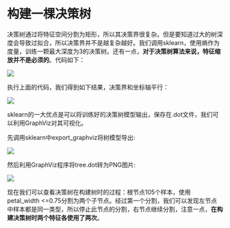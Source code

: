 # 构建一棵决策树

决策树通过将特征空间分割为矩形，所以其决策界很复杂。但是要知道过大的树深度会导致过拟合，所以决策界并不是越复杂越好。我们调用sklearn，使用熵作为度量，训练一颗最大深度为3的决策树。还有一点，**对于决策树算法来说，特征缩放并不是必须的**。代码如下：





![](https://ooo.0o0.ooo/2016/06/21/576a009aef9dd.png)


执行上面的代码，我们得到如下结果，决策界和坐标轴平行：

![](https://ooo.0o0.ooo/2016/06/21/576a00c983f06.png)


sklearn的一大优点是可以将训练好的决策树模型输出，保存在.dot文件，我们可以利用GraphViz对其可视化。

先调用sklearn中export_graphviz将树模型导出:


![](https://ooo.0o0.ooo/2016/06/21/576a01910635d.png)

然后利用GraphViz程序将tree.dot转为PNG图片:

![](https://ooo.0o0.ooo/2016/06/21/576a01c465e7f.png)



现在我们可以查看决策树在构建树时的过程：根节点105个样本，使用 petal_width <=0.75分割为两个子节点。经过第一个分割，我们可以发现左节点中样本都是同一类型，所以停止此节点的分割，右节点继续分割，注意一点，**在构建决策树时两个特征各使用了两次**。







